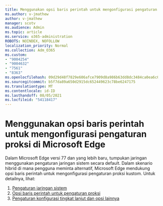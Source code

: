 ```yaml
---
title: Menggunakan opsi baris perintah untuk mengonfigurasi pengaturan proksi di Microsoft Edge
ms.author: v-jmathew
author: v-jmathew
manager: scotv
ms.audience: Admin
ms.topic: article
ms.service: o365-administration
ROBOTS: NOINDEX, NOFOLLOW
localization_priority: Normal
ms.collection: Adm_O365
ms.custom:
- "9004254"
- "9004632"
- "7561"
- "8363"
ms.openlocfilehash: 09d29d48f7829e606afce7909d8a986b63dd8dc3484ca0ea6c07af60bc8f1a23
ms.sourcegitcommit: b5f7da89a650d2915dc652449623c78be6247175
ms.translationtype: MT
ms.contentlocale: id-ID
ms.lasthandoff: 08/05/2021
ms.locfileid: "54118417"
---
```

# <a name="use-command-line-options-to-configure-proxy-settings-in-microsoft-edge"></a>Menggunakan opsi baris perintah untuk mengonfigurasi pengaturan proksi di Microsoft Edge

Dalam Microsoft Edge versi 77 dan yang lebih baru, tumpukan jaringan menggunakan pengaturan jaringan sistem secara default. Dalam skenario hibrid di mana pengguna meminta alternatif, Microsoft Edge mendukung opsi baris perintah untuk mengonfigurasi pengaturan proksi kustom. Untuk detailnya, lihat:

1. [Pengaturan jaringan sistem](https://go.microsoft.com/fwlink/?linkid=2133962)
2. [Opsi baris perintah untuk pengaturan proksi](https://go.microsoft.com/fwlink/?linkid=2134292)
3. [Pengaturan konfigurasi tingkat lanjut dan opsi lainnya](https://go.microsoft.com/fwlink/?linkid=2134293)
